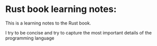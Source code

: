 # Rust book learning notes:

This is a learning notes to the Rust book. 

I try to be concise and try to capture the most important details of the programming language
